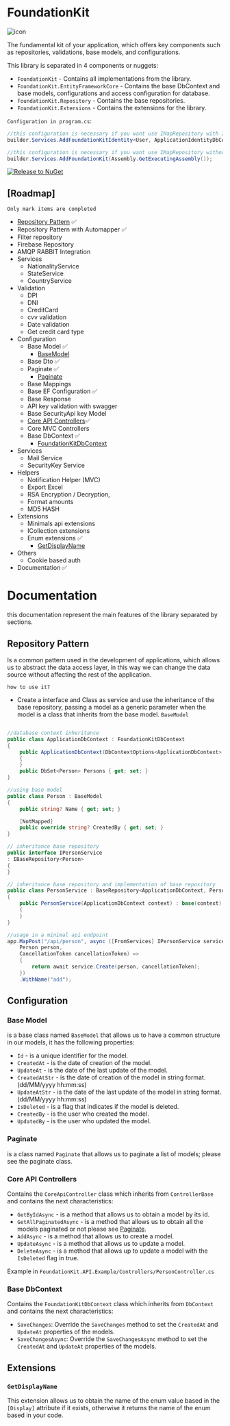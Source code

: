 # FoundationKit

![icon](https://github.com/Orbis25/FoundationKit/assets/38229144/5a4060d0-55f7-4145-995b-7b5b3e90521e)

The fundamental kit of your application, which offers key components such as repositories, validations, base models, and configurations.

This library is separated in 4 components or nuggets:

- `FoundationKit` - Contains all implementations from the library.
- `FoundationKit.EntityFrameworkCore` - Contains the base DbContext and base models, configurations and access configuration for database.
- `FoundationKit.Repository` - Contains the base repositories.
- `FoundationKit.Extensions` - Contains the extensions for the library.

`Configuration in program.cs`:

```csharp
//this configuration is necessary if you want use IMapRepository with IdentityDbContext
builder.Services.AddFoundationKitIdentity<User, ApplicationIdentityDbContext>(Assembly.GetExecutingAssembly());

//this configuration is necessary if you want use IMapRepository without IdentityDbContext
builder.Services.AddFoundationKit(Assembly.GetExecutingAssembly());

```

[![Release to NuGet](https://github.com/Orbis25/FoundationKit/actions/workflows/release.yml/badge.svg)](https://github.com/Orbis25/FoundationKit/actions/workflows/release.yml)

## [Roadmap]

`Only mark items are completed`

- [Repository Pattern](#repository-pattern) ✅
- Repository Pattern with Automapper ✅
- Filter repository
- Firebase Repository
- AMQP RABBIT Integration
- Services
  - NationalityService
  - StateService
  - CountryService
- Validation
  - DPI
  - DNI
  - CreditCard
  - cvv validation
  - Date validation
  - Get credit card type
- Configuration
  - Base Model ✅
    - [BaseModel](#base-model)
  - Base Dto ✅
  - Paginate ✅
    - [Paginate](#paginate)
  - Base Mappings
  - Base EF Configuration ✅
  - Base Response
  - API key validation with swagger
  - Base SecurityApi key Model
  - [Core API Controllers](#core-api-controllers)✅
  - Core MVC Controllers
  - Base DbContext ✅
    - [FoundationKitDbContext](#base-dbcontext)
- Services
  - Mail Service
  - SecurityKey Service
- Helpers
  - Notification Helper (MVC)
  - Export Excel
  - RSA Encryption / Decryption,
  - Format amounts
  - MD5 HASH
- Extensions
  - Minimals api extensions
  - ICollection extensions
  - Enum extensions ✅
    - [GetDisplayName](#getdisplayname)   
 - Others
    - Cookie based auth
- Documentation ✅

# Documentation

this documentation represent the main features of the library separated by sections.

## Repository Pattern

Is a common pattern used in the development of applications, which allows us to abstract the data access layer, in this way we can change the data source without affecting the rest of the application.

`how to use it?`

- Create a interface and Class as service and use the inheritance of the base repository, passing a model as a generic parameter when the model is a class that inherits from the base model. `BaseModel`

```csharp

//database context inheritance
public class ApplicationDbContext : FoundationKitDbContext
{
    public ApplicationDbContext(DbContextOptions<ApplicationDbContext> options) : base(options)
    {
    }
    public DbSet<Person> Persons { get; set; }
}

//using base model
public class Person : BaseModel
{
    public string? Name { get; set; }

    [NotMapped]
    public override string? CreatedBy { get; set; }
}

// inheritance base repository
public interface IPersonService
: IBaseRepository<Person>
{
}

// inheritance base repository and implementation of base repository
public class PersonService : BaseRepository<ApplicationDbContext, Person>, IPersonService
{
    public PersonService(ApplicationDbContext context) : base(context)
    {
    }
}

//usage in a minimal api endpoint
app.MapPost("/api/person", async ([FromServices] IPersonService service,
    Person person,
    CancellationToken cancellationToken) =>
    {
        return await service.Create(person, cancellationToken);
    })
    .WithName("add");

```

## Configuration

### Base Model

is a base class named `BaseModel` that allows us to have a common structure in our models, it has the following properties:

- `Id` - is a unique identifier for the model.
- `CreatedAt` - is the date of creation of the model.
- `UpdateAt` - is the date of the last update of the model.
- `CreatedAtStr` - is the date of creation of the model in string format. (dd/MM/yyyy hh:mm:ss)
- `UpdateAtStr` - is the date of the last update of the model in string format. (dd/MM/yyyy hh:mm:ss)
- `IsDeleted` - is a flag that indicates if the model is deleted.
- `CreatedBy` - is the user who created the model.
- `UpdatedBy` - is the user who updated the model.

### Paginate

is a class named `Paginate` that allows us to paginate a list of models; please see the paginate class.

### Core API Controllers

Contains the `CoreApiController` class which inherits from `ControllerBase` and contains the next characteristics:

- `GetByIdAsync` - is a method that allows us to obtain a model by its id.
- `GetAllPaginatedAsync` - is a method that allows us to obtain all the models paginated or not please see [Paginate](#paginate).
- `AddAsync` - is a method that allows us to create a model.
- `UpdateAsync` - is a method that allows us to update a model.
- `DeleteAsync` - is a method that allows up to update a model with the `IsDeleted` flag in true.

Example in `FoundationKit.API.Example/Controllers/PersonController.cs`

### Base DbContext

Contains the `FoundationKitDbContext` class which inherits from `DbContext` and contains the next characteristics:

- `SaveChanges`: Override the `SaveChanges` method to set the `CreatedAt` and `UpdateAt` properties of the models.
- `SaveChangesAsync`: Override the `SaveChangesAsync` method to set the `CreatedAt` and `UpdateAt` properties of the models.

## Extensions

### `GetDisplayName`

This extension allows us to obtain the name of the enum value based in the `[Display]` attribute if it exists, otherwise it returns the name of the enum based in your code.
